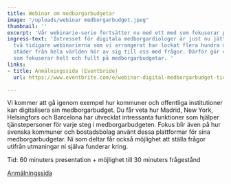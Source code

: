 ```yaml
---
title: Webinar om medborgarbudgetar
image: "/uploads/webinar medborgarbudget.jpeg"
thumbnail: ''
excerpt: 'Vår webinarie-serie fortsätter nu med ett med som fokuserar på medborgarbudgetar. '
ingress-text: 'Intresset för digitala medborgardiologer är just nu jättestort. De
  två tidigare webinarierna som vi arrangerat har lockat flera hundra deltagare och
  städer från hela världen hör av sig till oss med frågor. Därför gör vi ett webinar
  som fokuserar helt och fullt på medborgarbudgetar. '
links:
- title: Anmälningssida (Eventbride)
  url: https://www.eventbrite.com/e/webinar-digital-medborgarbudget-tickets-103318173438

---
```

Vi kommer att gå igenom exempel  hur kommuner och offentliga institutioner kan digitalisera sin medborgarbudget. Du får veta hur Madrid, New York, Helsingfors och Barcelona har utvecklat intressanta funktioner som hjälper tjänstepersoner för varje steg i medborgarbudgeten. Fokus blir även på hur svenska kommuner och bostadsbolag använt dessa plattformar för sina medborgarbudgetar. Ni som deltar får också möjlighet att ställa frågor utifrån utmaningar ni själva funderar kring.   
  
Tid: 60 minuters presentation + möjlighet till 30 minuters frågestånd

[Anmälningssida](https://www.eventbrite.com/e/webinar-digital-medborgarbudget-tickets-103318173438 "Anmälningssida")
